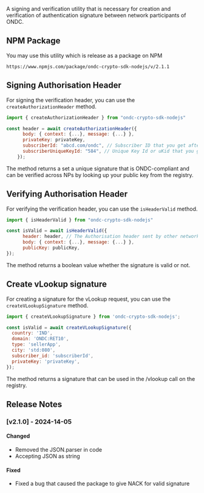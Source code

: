 A signing and verification utility that is necessary for creation and verification of authentication signature between network participants of ONDC.


## NPM Package

You may use this utility which is release as a package on NPM

`https://www.npmjs.com/package/ondc-crypto-sdk-nodejs/v/2.1.1`

## Signing Authorisation Header

For signing the verification header, you can use the `createAuthorizationHeader` method.

```javascript
import { createAuthorizationHeader } from "ondc-crypto-sdk-nodejs"

const header = await createAuthorizationHeader({
      body: { context: {...}, message: {...} },
      privateKey: privateKey,
      subscriberId: "abcd.com/ondc", // Subscriber ID that you get after registering to ONDC Network
      subscriberUniqueKeyId: "584", // Unique Key Id or uKid that you get after registering to ONDC Network
    });
```

The method returns a set a unique signature that is ONDC-compliant and can be verified across NPs by looking up your public key from the registry.

## Verifying Authorisation Header

For verifying the verification header, you can use the `isHeaderValid` method.

```javascript
import { isHeaderValid } from "ondc-crypto-sdk-nodejs"

const isValid = await isHeaderValid({
      header: header, // The Authorisation header sent by other network participants
      body: { context: {...}, message: {...} },
      publicKey: publicKey,
});
```

The method returns a boolean value whether the signature is valid or not.

## Create vLookup signature

For creating a signature for the vLookup request, you can use the `createVLookupSignature` method.

```javascript
import { createVLookupSignature } from 'ondc-crypto-sdk-nodejs';

const isValid = await createVLookupSignature({
  country: 'IND',
  domain: 'ONDC:RET10',
  type: 'sellerApp',
  city: 'std:080',
  subscriber_id: 'subscriberId',
  privateKey: 'privateKey',
});
```

The method returns a signature that can be used in the /vlookup call on the registry.


## Release Notes

### [v2.1.0] - 2024-14-05


#### Changed
- Removed the JSON.parser in code
- Accepting JSON as string

#### Fixed
- Fixed a bug that caused the package to give NACK for valid signature

